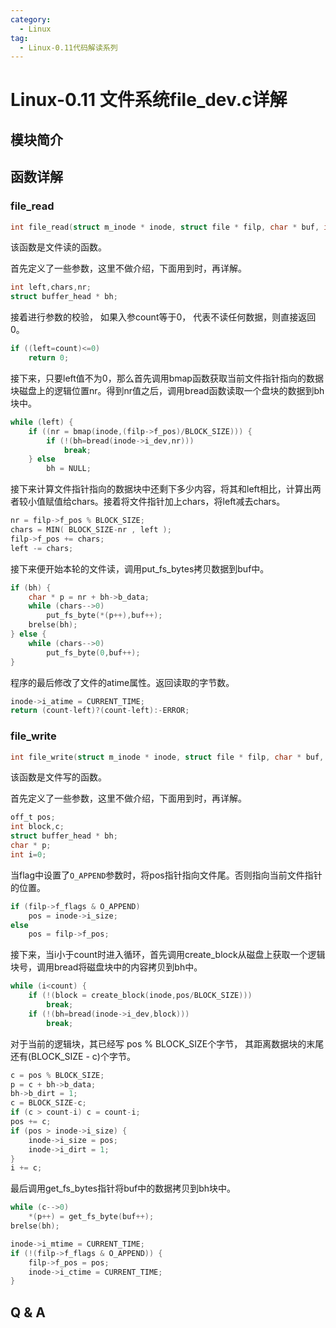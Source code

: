 ```yaml
---
category:
  - Linux
tag:
  - Linux-0.11代码解读系列
---
```


# Linux-0.11 文件系统file_dev.c详解

## 模块简介

## 函数详解

### file_read
```c
int file_read(struct m_inode * inode, struct file * filp, char * buf, int count)
```
该函数是文件读的函数。

首先定义了一些参数，这里不做介绍，下面用到时，再详解。
```c
int left,chars,nr;
struct buffer_head * bh;
```

接着进行参数的校验， 如果入参count等于0， 代表不读任何数据，则直接返回0。
```c
if ((left=count)<=0)
    return 0;
```

接下来，只要left值不为0，那么首先调用bmap函数获取当前文件指针指向的数据块磁盘上的逻辑位置nr。得到nr值之后，调用bread函数读取一个盘块的数据到bh块中。
```c
while (left) {
    if ((nr = bmap(inode,(filp->f_pos)/BLOCK_SIZE))) {
        if (!(bh=bread(inode->i_dev,nr)))
            break;
    } else
        bh = NULL;
```

接下来计算文件指针指向的数据块中还剩下多少内容，将其和left相比，计算出两者较小值赋值给chars。接着将文件指针加上chars，将left减去chars。
```c
nr = filp->f_pos % BLOCK_SIZE;
chars = MIN( BLOCK_SIZE-nr , left );
filp->f_pos += chars;
left -= chars;
```

接下来便开始本轮的文件读，调用put_fs_bytes拷贝数据到buf中。
```c
if (bh) {
    char * p = nr + bh->b_data;
    while (chars-->0)
        put_fs_byte(*(p++),buf++);
    brelse(bh);
} else {
    while (chars-->0)
        put_fs_byte(0,buf++);
}
```

程序的最后修改了文件的atime属性。返回读取的字节数。
```c
inode->i_atime = CURRENT_TIME;
return (count-left)?(count-left):-ERROR;
```

### file_write
```c
int file_write(struct m_inode * inode, struct file * filp, char * buf, int count)
```

该函数是文件写的函数。

首先定义了一些参数，这里不做介绍，下面用到时，再详解。
```c
off_t pos;
int block,c;
struct buffer_head * bh;
char * p;
int i=0;
```

当flag中设置了```O_APPEND```参数时，将pos指针指向文件尾。否则指向当前文件指针的位置。
```c
if (filp->f_flags & O_APPEND)
    pos = inode->i_size;
else
    pos = filp->f_pos;
```

接下来，当i小于count时进入循环，首先调用create_block从磁盘上获取一个逻辑块号，调用bread将磁盘块中的内容拷贝到bh中。
```c
while (i<count) {
    if (!(block = create_block(inode,pos/BLOCK_SIZE)))
        break;
    if (!(bh=bread(inode->i_dev,block)))
        break;
```

对于当前的逻辑块，其已经写 pos % BLOCK_SIZE个字节， 其距离数据块的末尾还有(BLOCK_SIZE - c)个字节。
```c
c = pos % BLOCK_SIZE;
p = c + bh->b_data;
bh->b_dirt = 1;
c = BLOCK_SIZE-c;
if (c > count-i) c = count-i;
pos += c;
if (pos > inode->i_size) {
    inode->i_size = pos;
    inode->i_dirt = 1;
}
i += c;
```
最后调用get_fs_bytes指针将buf中的数据拷贝到bh块中。
```c
while (c-->0)
    *(p++) = get_fs_byte(buf++);
brelse(bh);
```


```c
inode->i_mtime = CURRENT_TIME;
if (!(filp->f_flags & O_APPEND)) {
    filp->f_pos = pos;
    inode->i_ctime = CURRENT_TIME;
}
```
## Q & A
